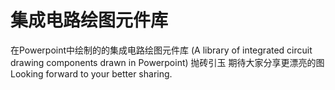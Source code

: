 # 集成电路绘图元件库  
在Powerpoint中绘制的的集成电路绘图元件库 (A library of integrated circuit drawing components drawn in Powerpoint)
抛砖引玉
期待大家分享更漂亮的图
Looking forward to your better sharing.
